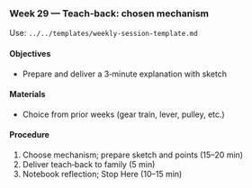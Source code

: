 ### Week 29 — Teach‑back: chosen mechanism

Use: `../../templates/weekly-session-template.md`

#### Objectives
- Prepare and deliver a 3‑minute explanation with sketch

#### Materials
- Choice from prior weeks (gear train, lever, pulley, etc.)

#### Procedure
1) Choose mechanism; prepare sketch and points (15–20 min)
2) Deliver teach‑back to family (5 min)
3) Notebook reflection; Stop Here (10–15 min)

